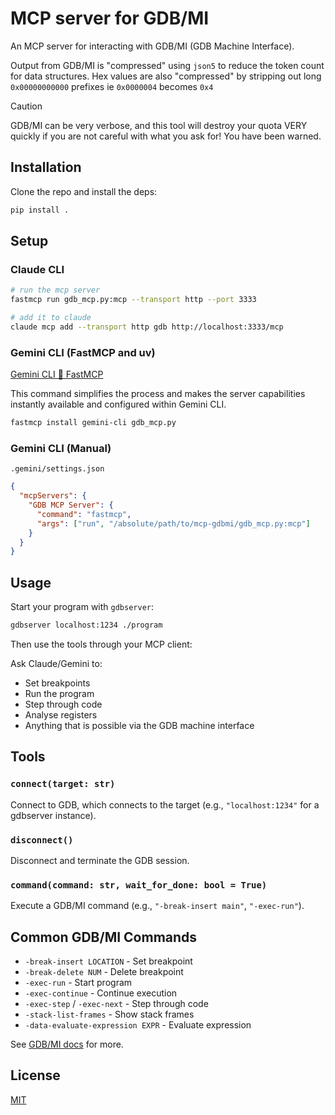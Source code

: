 # MCP server for GDB/MI

An MCP server for interacting with GDB/MI (GDB Machine Interface).

Output from GDB/MI is "compressed" using `json5` to reduce the token count for
data structures. Hex values are also "compressed" by stripping out long
`0x00000000000` prefixes ie `0x0000004` becomes `0x4`

> [!CAUTION]
> GDB/MI can be very verbose, and this tool will destroy your
> quota VERY quickly if you are not careful with what you ask for! You have been
> warned.

## Installation

Clone the repo and install the deps:

```bash
pip install .
```

## Setup

### Claude CLI

```bash
# run the mcp server
fastmcp run gdb_mcp.py:mcp --transport http --port 3333

# add it to claude
claude mcp add --transport http gdb http://localhost:3333/mcp
```

### Gemini CLI (FastMCP and uv)

[Gemini CLI 🤝
FastMCP](https://developers.googleblog.com/en/gemini-cli-fastmcp-simplifying-mcp-server-development/)

This command simplifies the process and makes the server capabilities instantly
available and configured within Gemini CLI.

```bash
fastmcp install gemini-cli gdb_mcp.py
```

### Gemini CLI (Manual)

`.gemini/settings.json`

```json
{
  "mcpServers": {
    "GDB MCP Server": {
      "command": "fastmcp",
      "args": ["run", "/absolute/path/to/mcp-gdbmi/gdb_mcp.py:mcp"]
    }
  }
}
```

## Usage

Start your program with `gdbserver`:

```bash
gdbserver localhost:1234 ./program
```

Then use the tools through your MCP client:

Ask Claude/Gemini to:

- Set breakpoints
- Run the program
- Step through code
- Analyse registers
- Anything that is possible via the GDB machine interface

## Tools

### `connect(target: str)`

Connect to GDB, which connects to the target (e.g., `"localhost:1234"` for a gdbserver instance).

### `disconnect()`

Disconnect and terminate the GDB session.

### `command(command: str, wait_for_done: bool = True)`

Execute a GDB/MI command (e.g., `"-break-insert main"`, `"-exec-run"`).

## Common GDB/MI Commands

- `-break-insert LOCATION` - Set breakpoint
- `-break-delete NUM` - Delete breakpoint
- `-exec-run` - Start program
- `-exec-continue` - Continue execution
- `-exec-step` / `-exec-next` - Step through code
- `-stack-list-frames` - Show stack frames
- `-data-evaluate-expression EXPR` - Evaluate expression

See [GDB/MI docs](https://sourceware.org/gdb/onlinedocs/gdb/GDB_002fMI.html) for
more.

## License

[MIT](LICENSE.md)
